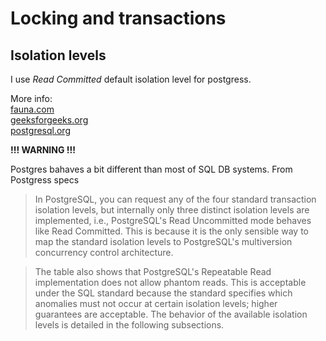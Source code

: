 # Locking and transactions

## Isolation levels

I use *Read Committed* default isolation level for postgress.

More info: <br>
[fauna.com](https://fauna.com/blog/introduction-to-transaction-isolation-levels) <br>
[geeksforgeeks.org](https://www.geeksforgeeks.org/transaction-isolation-levels-dbms/) <br>
[postgresql.org](https://www.postgresql.org/docs/current/transaction-iso.html)

**!!! WARNING !!!** <br>

Postgres bahaves a bit different than most of SQL DB systems. From Postgress specs<br>

> In PostgreSQL, you can request any of the four standard transaction isolation levels, but internally only three
> distinct isolation levels are implemented, i.e., PostgreSQL's Read Uncommitted mode behaves like Read Committed. This
> is
> because it is the only sensible way to map the standard isolation levels to PostgreSQL's multiversion concurrency
> control architecture.

> The table also shows that PostgreSQL's Repeatable Read implementation does not allow phantom reads. This is acceptable
> under the SQL standard because the standard specifies which anomalies must not occur at certain isolation levels;
> higher
> guarantees are acceptable. The behavior of the available isolation levels is detailed in the following subsections.


